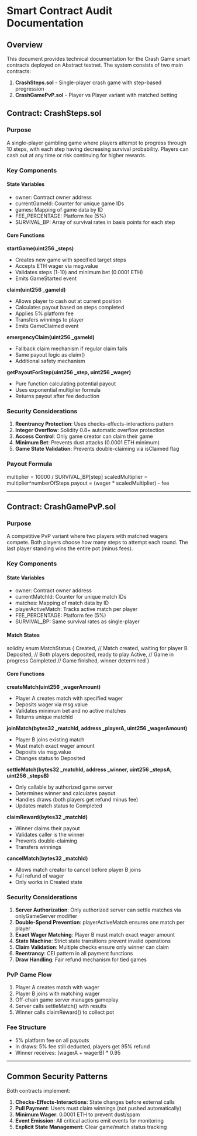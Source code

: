# Smart Contract Audit Documentation

## Overview
This document provides technical documentation for the Crash Game smart contracts deployed on Abstract testnet. The system consists of two main contracts:
1. **CrashSteps.sol** - Single-player crash game with step-based progression
2. **CrashGamePvP.sol** - Player vs Player variant with matched betting

## Contract: CrashSteps.sol

### Purpose
A single-player gambling game where players attempt to progress through 10 steps, with each step having decreasing survival probability. Players can cash out at any time or risk continuing for higher rewards.

### Key Components

#### State Variables
- owner: Contract owner address
- currentGameId: Counter for unique game IDs  
- games: Mapping of game data by ID
- FEE_PERCENTAGE: Platform fee (5%)
- SURVIVAL_BP: Array of survival rates in basis points for each step

#### Core Functions

**startGame(uint256 _steps)**
- Creates new game with specified target steps
- Accepts ETH wager via msg.value
- Validates steps (1-10) and minimum bet (0.0001 ETH)
- Emits GameStarted event

**claim(uint256 _gameId)**
- Allows player to cash out at current position
- Calculates payout based on steps completed
- Applies 5% platform fee
- Transfers winnings to player
- Emits GameClaimed event

**emergencyClaim(uint256 _gameId)**
- Fallback claim mechanism if regular claim fails
- Same payout logic as claim()
- Additional safety mechanism

**getPayoutForStep(uint256 _step, uint256 _wager)**
- Pure function calculating potential payout
- Uses exponential multiplier formula
- Returns payout after fee deduction

### Security Considerations

1. **Reentrancy Protection**: Uses checks-effects-interactions pattern
2. **Integer Overflow**: Solidity 0.8+ automatic overflow protection
3. **Access Control**: Only game creator can claim their game
4. **Minimum Bet**: Prevents dust attacks (0.0001 ETH minimum)
5. **Game State Validation**: Prevents double-claiming via isClaimed flag

### Payout Formula
multiplier = 10000 / SURVIVAL_BP[step]
scaledMultiplier = multiplier^numberOfSteps
payout = (wager * scaledMultiplier) - fee


---

## Contract: CrashGamePvP.sol

### Purpose
A competitive PvP variant where two players with matched wagers compete. Both players choose how many steps to attempt each round. The last player standing wins the entire pot (minus fees).

### Key Components

#### State Variables
- owner: Contract owner address
- currentMatchId: Counter for unique match IDs
- matches: Mapping of match data by ID
- playerActiveMatch: Tracks active match per player
- FEE_PERCENTAGE: Platform fee (5%)
- SURVIVAL_BP: Same survival rates as single-player

#### Match States
solidity
enum MatchStatus {
    Created,    // Match created, waiting for player B
    Deposited,  // Both players deposited, ready to play
    Active,     // Game in progress
    Completed   // Game finished, winner determined
}


#### Core Functions

**createMatch(uint256 _wagerAmount)**
- Player A creates match with specified wager
- Deposits wager via msg.value
- Validates minimum bet and no active matches
- Returns unique matchId

**joinMatch(bytes32 _matchId, address _playerA, uint256 _wagerAmount)**
- Player B joins existing match
- Must match exact wager amount
- Deposits via msg.value
- Changes status to Deposited

**settleMatch(bytes32 _matchId, address _winner, uint256 _stepsA, uint256 _stepsB)**
- Only callable by authorized game server
- Determines winner and calculates payout
- Handles draws (both players get refund minus fee)
- Updates match status to Completed

**claimReward(bytes32 _matchId)**
- Winner claims their payout
- Validates caller is the winner
- Prevents double-claiming
- Transfers winnings

**cancelMatch(bytes32 _matchId)**
- Allows match creator to cancel before player B joins
- Full refund of wager
- Only works in Created state

### Security Considerations

1. **Server Authorization**: Only authorized server can settle matches via onlyGameServer modifier
2. **Double-Spend Prevention**: playerActiveMatch ensures one match per player
3. **Exact Wager Matching**: Player B must match exact wager amount
4. **State Machine**: Strict state transitions prevent invalid operations
5. **Claim Validation**: Multiple checks ensure only winner can claim
6. **Reentrancy**: CEI pattern in all payment functions
7. **Draw Handling**: Fair refund mechanism for tied games

### PvP Game Flow
1. Player A creates match with wager
2. Player B joins with matching wager  
3. Off-chain game server manages gameplay
4. Server calls settleMatch() with results
5. Winner calls claimReward() to collect pot

### Fee Structure
- 5% platform fee on all payouts
- In draws: 5% fee still deducted, players get 95% refund
- Winner receives: (wagerA + wagerB) * 0.95

---

## Common Security Patterns

Both contracts implement:
1. **Checks-Effects-Interactions**: State changes before external calls
2. **Pull Payment**: Users must claim winnings (not pushed automatically)
3. **Minimum Wager**: 0.0001 ETH to prevent dust/spam
4. **Event Emission**: All critical actions emit events for monitoring
5. **Explicit State Management**: Clear game/match status tracking
